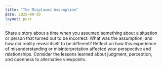 ```yaml
---
title: "The Misplaced Assumption"
date: 2025-09-30
layout: post
---
```


Share a story about a time when you assumed something about a situation or person that turned out to be incorrect. What was the assumption, and how did reality reveal itself to be different? Reflect on how this experience of misunderstanding or misinterpretation affected your perspective and relationships. Consider the lessons learned about judgment, perception, and openness to alternative viewpoints.
